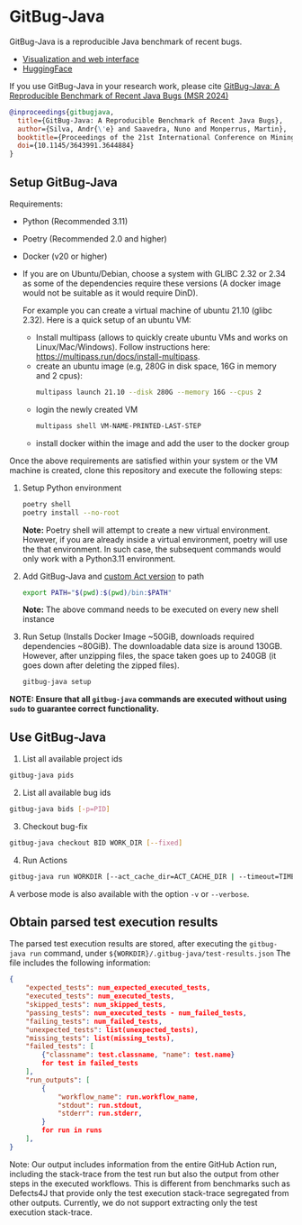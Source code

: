 # GitBug-Java

GitBug-Java is a reproducible Java benchmark of recent bugs.

- [Visualization and web interface](https://nfsaavedra.github.io/gitbug-java)
- [HuggingFace](https://huggingface.co/datasets/gitbugactions/gitbug-java)

If you use GitBug-Java in your research work, please cite [GitBug-Java: A Reproducible Benchmark of Recent Java Bugs (MSR 2024)](https://arxiv.org/pdf/2402.02961.pdf)

```bibtex
@inproceedings{gitbugjava,
  title={GitBug-Java: A Reproducible Benchmark of Recent Java Bugs},
  author={Silva, Andr{\'e} and Saavedra, Nuno and Monperrus, Martin},
  booktitle={Proceedings of the 21st International Conference on Mining Software Repositories},
  doi={10.1145/3643991.3644884}
}
```


## Setup GitBug-Java

Requirements:
- Python (Recommended 3.11)
- Poetry (Recommended 2.0 and higher)
- Docker (v20 or higher)
- If you are on Ubuntu/Debian, choose a system with GLIBC 2.32 or 2.34 as some of the dependencies require these versions (A docker image would not be suitable as it would require DinD). 

  For example you can create a virtual machine of ubuntu 21.10 (glibc 2.32). Here is a quick setup of an ubuntu VM:
  - Install multipass (allows to quickly create ubuntu VMs and works on Linux/Mac/Windows). Follow instructions here: https://multipass.run/docs/install-multipass.
  - create an ubuntu image (e.g, 280G in disk space, 16G in memory and 2 cpus): 
    ```bash
    multipass launch 21.10 --disk 280G --memory 16G --cpus 2
    ```
  - login the newly created VM
    ```bash
    multipass shell VM-NAME-PRINTED-LAST-STEP
    ```
  - install docker within the image and add the user to the docker group

Once the above requirements are satisfied within your system or the VM machine is created, clone this repository and execute the following steps:

1. Setup Python environment
    ```bash
    poetry shell
    poetry install --no-root
    ```

    **Note:** Poetry shell will attempt to create a new virtual environment. 
    However, if you are already inside a virtual environment, poetry will use the that environment.
    In such case, the subsequent commands would only work with a Python3.11 environment.

2. Add GitBug-Java and [custom Act version](https://github.com/gitbugactions/act) to path
    ```bash
    export PATH="$(pwd):$(pwd)/bin:$PATH"
    ```
    **Note:** The above command needs to be executed on every new shell instance
    
3. Run Setup (Installs Docker Image ~50GiB, downloads required dependencies ~80GiB). The downloadable data size is around 130GB. However, after unzipping files, the space taken goes up to 240GB (it goes down after deleting the zipped files).
    ```bash
    gitbug-java setup
    ```

**NOTE: Ensure that all `gitbug-java` commands are executed without using `sudo` to guarantee correct functionality.**

## Use GitBug-Java

1. List all available project ids
```bash
gitbug-java pids
```

2. List all available bug ids
```bash
gitbug-java bids [-p=PID]
```

3. Checkout bug-fix
```bash
gitbug-java checkout BID WORK_DIR [--fixed]
```

4. Run Actions
```bash
gitbug-java run WORKDIR [--act_cache_dir=ACT_CACHE_DIR | --timeout=TIMEOUT]
```

A verbose mode is also available with the option `-v` or `--verbose`.

## Obtain parsed test execution results

The parsed test execution results are stored, after executing the `gitbug-java run` command, under `${WORKDIR}/.gitbug-java/test-results.json`
The file includes the following information:
```json
{
    "expected_tests": num_expected_executed_tests,
    "executed_tests": num_executed_tests,
    "skipped_tests": num_skipped_tests,
    "passing_tests": num_executed_tests - num_failed_tests,
    "failing_tests": num_failed_tests,
    "unexpected_tests": list(unexpected_tests),
    "missing_tests": list(missing_tests),
    "failed_tests": [
        {"classname": test.classname, "name": test.name}
        for test in failed_tests
    ],
    "run_outputs": [
        {
            "workflow_name": run.workflow_name,
            "stdout": run.stdout,
            "stderr": run.stderr,
        }
        for run in runs
    ],
}
```

Note: Our output includes information from the entire GitHub Action run, including the stack-trace from the test run but also the output from other steps in the executed workflows. This is different from benchmarks such as Defects4J that provide only the test execution stack-trace segregated from other outputs. Currently, we do not support extracting only the test execution stack-trace.

